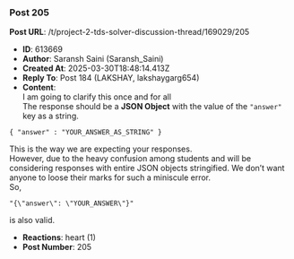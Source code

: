 ### Post 205
**Post URL**: /t/project-2-tds-solver-discussion-thread/169029/205
- **ID**: 613669
- **Author**: Saransh Saini (Saransh_Saini)
- **Created At**: 2025-03-30T18:48:14.413Z
- **Reply To**: Post 184 (LAKSHAY, lakshaygarg654)
- **Content**:  
  I am going to clarify this once and for all<br>
The response should be a <strong>JSON Object</strong> with the value of the <code>"answer"</code> key as a string.
<pre data-code-wrap="python"><code class="lang-python">{ "answer" : "YOUR_ANSWER_AS_STRING" }
</code></pre>
This is the way we are expecting your responses.<br>
However, due to the heavy confusion among students and will be considering responses with entire JSON objects stringified. We don’t want anyone to loose their marks for such a miniscule error.<br>
So,
<pre data-code-wrap="python"><code class="lang-python">"{\"answer\": \"YOUR_ANSWER\"}"
</code></pre>
is also valid.
- **Reactions**: heart (1)
- **Post Number**: 205

